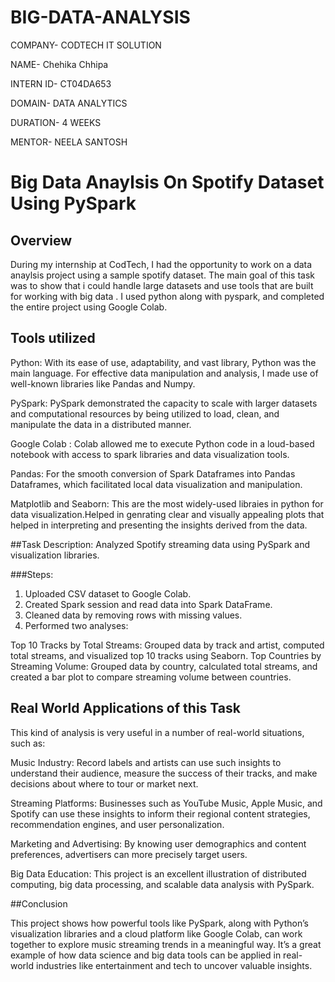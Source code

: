 # BIG-DATA-ANALYSIS
COMPANY- CODTECH IT SOLUTION

NAME- Chehika Chhipa

INTERN ID- CT04DA653

DOMAIN- DATA ANALYTICS

DURATION- 4 WEEKS

MENTOR- NEELA SANTOSH

# Big Data Anaylsis On Spotify Dataset Using PySpark

## Overview

During my internship at CodTech, I had the opportunity to work on a data anaylsis project using a sample spotify dataset. The main goal of this task was to show that i could handle large datasets and use tools that are built for working with big data . I used python along with pyspark, and completed the entire project using Google Colab.

## Tools utilized
Python: With its ease of use, adaptability, and vast library, Python was the main language. For effective data manipulation and analysis, I made use of well-known libraries like Pandas and Numpy.

PySpark: PySpark demonstrated the capacity to scale with larger datasets and computational resources by being utilized to load, clean, and manipulate the data in a distributed manner.

Google Colab :
Colab allowed me to execute Python code in a loud-based notebook with access to spark libraries and data visualization tools.

Pandas: 
For the smooth conversion of Spark Dataframes into Pandas Dataframes, which facilitated local data visualization and manipulation.

Matplotlib and Seaborn:
This are the most widely-used libraies in python for data visualization.Helped in genrating clear and visually appealing plots that helped in interpreting and presenting the insights derived from the data.

##Task Description: Analyzed Spotify streaming data using PySpark and visualization libraries.

###Steps:

1. Uploaded CSV dataset to Google Colab.
2. Created Spark session and read data into Spark DataFrame.
3. Cleaned data by removing rows with missing values.
4. Performed two analyses:

 Top 10 Tracks by Total Streams: Grouped data by track and artist, computed total streams, and visualized top 10 tracks using Seaborn.
 Top Countries by Streaming Volume: Grouped data by country, calculated total streams, and created a bar plot to compare streaming volume between countries.
 
 ## Real World Applications of this Task

 This kind of analysis is very useful in a number of real-world situations, such as:
 
 Music Industry: Record labels and artists can use such insights to understand their audience, measure the success of their tracks, and make decisions about where to tour or market next.
 
 Streaming Platforms: Businesses such as YouTube Music, Apple Music, and Spotify can use these insights to inform their regional content strategies, recommendation engines, and user personalization.
 
 Marketing and Advertising: By knowing user demographics and content preferences, advertisers can more precisely target users.

Big Data Education: This project is an excellent illustration of distributed computing, big data processing, and scalable data analysis with PySpark.

##Conclusion

This project shows how powerful tools like PySpark, along with Python’s visualization libraries and a cloud platform like Google Colab, can work together to explore music streaming trends in a meaningful way. It’s a great example of how data science and big data tools can be applied in real-world industries like entertainment and tech to uncover valuable insights.


  

